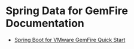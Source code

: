 # Spring Data for GemFire Documentation

*   [Spring Boot for VMware GemFire Quick Start](boot.html)
